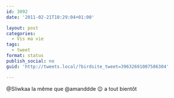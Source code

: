 ```yaml
---
id: 3092
date: '2011-02-21T10:29:04+01:00'

layout: post
categories:
  - Vis ma vie
tags:
  - tweet
format: status
publish_social: no
guid: 'http://tweets.local/?birdsite_tweet=39632691007586304'

---
```


@Sliwkaa la même que @amanddde 😉 a tout bientôt